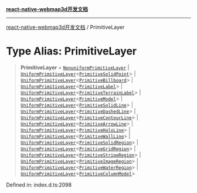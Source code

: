 [**react-native-webmap3d开发文档**](../README.md)

***

[react-native-webmap3d开发文档](../globals.md) / PrimitiveLayer

# Type Alias: PrimitiveLayer

> **PrimitiveLayer** = [`NonuniformPrimitiveLayer`](../interfaces/NonuniformPrimitiveLayer.md) \| [`UniformPrimitiveLayer`](../interfaces/UniformPrimitiveLayer.md)\<[`PrimitiveSolidPoint`](../interfaces/PrimitiveSolidPoint.md)\> \| [`UniformPrimitiveLayer`](../interfaces/UniformPrimitiveLayer.md)\<[`PrimitiveBillboard`](../interfaces/PrimitiveBillboard.md)\> \| [`UniformPrimitiveLayer`](../interfaces/UniformPrimitiveLayer.md)\<[`PrimitiveLabel`](../interfaces/PrimitiveLabel.md)\> \| [`UniformPrimitiveLayer`](../interfaces/UniformPrimitiveLayer.md)\<[`PrimitiveTerrainLabel`](../interfaces/PrimitiveTerrainLabel.md)\> \| [`UniformPrimitiveLayer`](../interfaces/UniformPrimitiveLayer.md)\<[`PrimitiveModel`](../interfaces/PrimitiveModel.md)\> \| [`UniformPrimitiveLayer`](../interfaces/UniformPrimitiveLayer.md)\<[`PrimitiveSolidLine`](../interfaces/PrimitiveSolidLine.md)\> \| [`UniformPrimitiveLayer`](../interfaces/UniformPrimitiveLayer.md)\<[`PrimitiveDashedLine`](../interfaces/PrimitiveDashedLine.md)\> \| [`UniformPrimitiveLayer`](../interfaces/UniformPrimitiveLayer.md)\<[`PrimitiveContourLine`](../interfaces/PrimitiveContourLine.md)\> \| [`UniformPrimitiveLayer`](../interfaces/UniformPrimitiveLayer.md)\<[`PrimitiveArrowLine`](../interfaces/PrimitiveArrowLine.md)\> \| [`UniformPrimitiveLayer`](../interfaces/UniformPrimitiveLayer.md)\<[`PrimitiveHaloLine`](../interfaces/PrimitiveHaloLine.md)\> \| [`UniformPrimitiveLayer`](../interfaces/UniformPrimitiveLayer.md)\<[`PrimitiveWallLine`](../interfaces/PrimitiveWallLine.md)\> \| [`UniformPrimitiveLayer`](../interfaces/UniformPrimitiveLayer.md)\<[`PrimitiveSolidRegion`](../interfaces/PrimitiveSolidRegion.md)\> \| [`UniformPrimitiveLayer`](../interfaces/UniformPrimitiveLayer.md)\<[`PrimitiveGridRegion`](../interfaces/PrimitiveGridRegion.md)\> \| [`UniformPrimitiveLayer`](../interfaces/UniformPrimitiveLayer.md)\<[`PrimitiveStripeRegion`](../interfaces/PrimitiveStripeRegion.md)\> \| [`UniformPrimitiveLayer`](../interfaces/UniformPrimitiveLayer.md)\<[`PrimitiveImageRegion`](../interfaces/PrimitiveImageRegion.md)\> \| [`UniformPrimitiveLayer`](../interfaces/UniformPrimitiveLayer.md)\<[`PrimitiveWaterRegion`](../interfaces/PrimitiveWaterRegion.md)\> \| [`UniformPrimitiveLayer`](../interfaces/UniformPrimitiveLayer.md)\<[`PrimitiveColumnModel`](../interfaces/PrimitiveColumnModel.md)\>

Defined in: index.d.ts:2098
